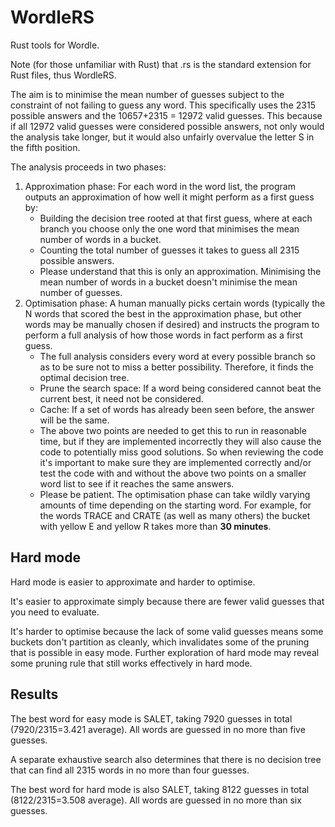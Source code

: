 # WordleRS

Rust tools for Wordle.

Note (for those unfamiliar with Rust) that .rs is the standard extension for Rust files, thus WordleRS.

The aim is to minimise the mean number of guesses subject to the constraint of not failing to guess any word.
This specifically uses the 2315 possible answers and the 10657+2315 = 12972 valid guesses.
This because if all 12972 valid guesses were considered possible answers, not only would the analysis take longer, but it would also unfairly overvalue the letter S in the fifth position.

The analysis proceeds in two phases:

1. Approximation phase: For each word in the word list, the program outputs an approximation of how well it might perform as a first guess by:
    * Building the decision tree rooted at that first guess, where at each branch you choose only the one word that minimises the mean number of words in a bucket.
    * Counting the total number of guesses it takes to guess all 2315 possible answers.
    * Please understand that this is only an approximation. Minimising the mean number of words in a bucket doesn't minimise the mean number of guesses.
1. Optimisation phase: A human manually picks certain words (typically the N words that scored the best in the approximation phase, but other words may be manually chosen if desired) and instructs the program to perform a full analysis of how those words in fact perform as a first guess.
    * The full analysis considers every word at every possible branch so as to be sure not to miss a better possibility. Therefore, it finds the optimal decision tree.
    * Prune the search space: If a word being considered cannot beat the current best, it need not be considered.
    * Cache: If a set of words has already been seen before, the answer will be the same.
    * The above two points are needed to get this to run in reasonable time, but if they are implemented incorrectly they will also cause the code to potentially miss good solutions. So when reviewing the code it's important to make sure they are implemented correctly and/or test the code with and without the above two points on a smaller word list to see if it reaches the same answers.
    * Please be patient. The optimisation phase can take wildly varying amounts of time depending on the starting word. For example, for the words TRACE and CRATE (as well as many others) the bucket with yellow E and yellow R takes more than **30 minutes**.

## Hard mode

Hard mode is easier to approximate and harder to optimise.

It's easier to approximate simply because there are fewer valid guesses that you need to evaluate.

It's harder to optimise because the lack of some valid guesses means some buckets don't partition as cleanly, which invalidates some of the pruning that is possible in easy mode.
Further exploration of hard mode may reveal some pruning rule that still works effectively in hard mode.

## Results

The best word for easy mode is SALET, taking 7920 guesses in total (7920/2315=3.421 average).
All words are guessed in no more than five guesses.

A separate exhaustive search also determines that there is no decision tree that can find all 2315 words in no more than four guesses.

The best word for hard mode is also SALET, taking 8122 guesses in total (8122/2315=3.508 average).
All words are guessed in no more than six guesses.
